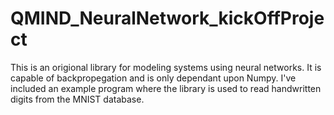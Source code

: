 # QMIND_NeuralNetwork_kickOffProject

This is an origional library for modeling systems using neural networks. It is capable of backpropegation and is only dependant upon Numpy. I've included an example program where the library is used to read handwritten digits from the MNIST database.
